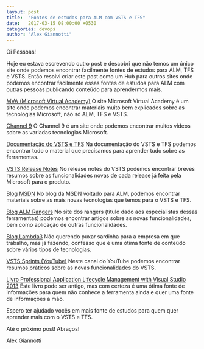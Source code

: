 ```yaml
---
layout: post
title:  "Fontes de estudos para ALM com VSTS e TFS"
date:   2017-03-15 08:00:00 +0530
categories: devops
author: "Alex Giannotti"
---
```


Oi Pessoas!

Hoje eu estava escrevendo outro post e descobri que não temos um único site onde podemos encontrar facilmente fontes de estudos para ALM, TFS e VSTS. Então resolvi criar este post como um Hub para outros sites onde podemos encontrar facilmente essas fontes de estudos para ALM com outras pessoas publicando conteúdo para aprendermos mais.

[MVA (Microsoft Virtual Academy)](https://mva.microsoft.com/#)
O site Microsoft Virtual Academy é um site onde podemos encontrar materiais muito bem explicados sobre as tecnologias Microsoft, não só ALM, TFS e VSTS.

[Channel 9](https://channel9.msdn.com/)
O Channel 9 é um site onde podemos encontrar muitos vídeos sobre as variadas tecnologias Microsoft.

[Documentação do VSTS e TFS](https://www.visualstudio.com/pt-br/docs/overview)
Na documentação do VSTS e TFS podemos encontrar todo o material que precisamos para aprender tudo sobre as ferramentas.

[VSTS Release Notes](https://www.visualstudio.com/en-us/articles/news/features-timeline)
No release notes do VSTS podemos encontrar breves resumos sobre as funcionalidades novas de cada release já feita pela Microsoft para o produto.

[Blog MSDN](https://blogs.msdn.microsoft.com/visualstudioalm/)
No blog da MSDN voltado para ALM, podemos encontrar materiais sobre as mais novas tecnologias que temos para o VSTS e TFS.

[Blog ALM Rangers](https://blogs.msdn.microsoft.com/visualstudioalmrangers/)
No site dos rangers (título dado aos especialistas dessas ferramentas) podemos encontrar artigos sobre as novas funcionalidades, bem como aplicação de outras funcionalidades.

[Blog Lambda3](http://www.lambda3.com.br/category/alm/)
Não querendo puxar sardinha para a empresa em que trabalho, mas já fazendo, confesso que é uma ótima fonte de conteúdo sobre vários tipos de tecnologias.

[VSTS Sprints (YouTube)](https://www.youtube.com/channel/UC_QhmUDhKhUKKTC6aJr7n2g?&ab_channel=VSOSprints)
Neste canal do YouTube podemos encontrar resumos práticos sobre as novas funcionalidades do VSTS.

[Livro Professional Application Lifecycle Management with Visual Studio 2013](https://www.amazon.com/Professional-Application-Lifecycle-Management-Programmer/dp/1118836588/ref=sr_1_2?s=books&ie=UTF8&qid=1488659998&sr=1-2&keywords=Application+Lifecycle+Management)
Este livro pode ser antigo, mas com certeza é uma ótima fonte de informações para quem não conhece a ferramenta ainda e quer uma fonte de informações a mão.

Espero ter ajudado vocês em mais fonte de estudos para quem quer aprender mais com o VSTS e TFS.

Até o próximo post! Abraços!

Alex Giannotti